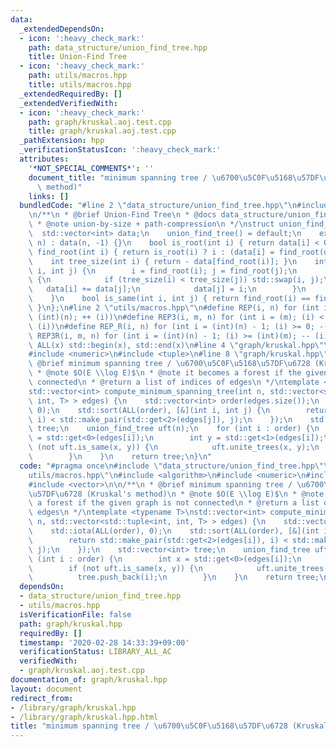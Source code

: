 ```yaml
---
data:
  _extendedDependsOn:
  - icon: ':heavy_check_mark:'
    path: data_structure/union_find_tree.hpp
    title: Union-Find Tree
  - icon: ':heavy_check_mark:'
    path: utils/macros.hpp
    title: utils/macros.hpp
  _extendedRequiredBy: []
  _extendedVerifiedWith:
  - icon: ':heavy_check_mark:'
    path: graph/kruskal.aoj.test.cpp
    title: graph/kruskal.aoj.test.cpp
  _pathExtension: hpp
  _verificationStatusIcon: ':heavy_check_mark:'
  attributes:
    '*NOT_SPECIAL_COMMENTS*': ''
    document_title: "minimum spanning tree / \u6700\u5C0F\u5168\u57DF\u6728 (Kruskal's\
      \ method)"
    links: []
  bundledCode: "#line 2 \"data_structure/union_find_tree.hpp\"\n#include <vector>\n\
    \n/**\n * @brief Union-Find Tree\n * @docs data_structure/union_find_tree.md\n\
    \ * @note union-by-size + path-compression\n */\nstruct union_find_tree {\n  \
    \  std::vector<int> data;\n    union_find_tree() = default;\n    explicit union_find_tree(std::size_t\
    \ n) : data(n, -1) {}\n    bool is_root(int i) { return data[i] < 0; }\n    int\
    \ find_root(int i) { return is_root(i) ? i : (data[i] = find_root(data[i])); }\n\
    \    int tree_size(int i) { return - data[find_root(i)]; }\n    int unite_trees(int\
    \ i, int j) {\n        i = find_root(i); j = find_root(j);\n        if (i != j)\
    \ {\n            if (tree_size(i) < tree_size(j)) std::swap(i, j);\n         \
    \   data[i] += data[j];\n            data[j] = i;\n        }\n        return i;\n\
    \    }\n    bool is_same(int i, int j) { return find_root(i) == find_root(j);\
    \ }\n};\n#line 2 \"utils/macros.hpp\"\n#define REP(i, n) for (int i = 0; (i) <\
    \ (int)(n); ++ (i))\n#define REP3(i, m, n) for (int i = (m); (i) < (int)(n); ++\
    \ (i))\n#define REP_R(i, n) for (int i = (int)(n) - 1; (i) >= 0; -- (i))\n#define\
    \ REP3R(i, m, n) for (int i = (int)(n) - 1; (i) >= (int)(m); -- (i))\n#define\
    \ ALL(x) std::begin(x), std::end(x)\n#line 4 \"graph/kruskal.hpp\"\n#include <algorithm>\n\
    #include <numeric>\n#include <tuple>\n#line 8 \"graph/kruskal.hpp\"\n\n/**\n *\
    \ @brief minimum spanning tree / \u6700\u5C0F\u5168\u57DF\u6728 (Kruskal's method)\n\
    \ * @note $O(E \\log E)$\n * @note it becomes a forest if the given graph is not\
    \ connected\n * @return a list of indices of edges\n */\ntemplate <typename T>\n\
    std::vector<int> compute_minimum_spanning_tree(int n, std::vector<std::tuple<int,\
    \ int, T> > edges) {\n    std::vector<int> order(edges.size());\n    std::iota(ALL(order),\
    \ 0);\n    std::sort(ALL(order), [&](int i, int j) {\n        return std::make_pair(std::get<2>(edges[i]),\
    \ i) < std::make_pair(std::get<2>(edges[j]), j);\n    });\n    std::vector<int>\
    \ tree;\n    union_find_tree uft(n);\n    for (int i : order) {\n        int x\
    \ = std::get<0>(edges[i]);\n        int y = std::get<1>(edges[i]);\n        if\
    \ (not uft.is_same(x, y)) {\n            uft.unite_trees(x, y);\n            tree.push_back(i);\n\
    \        }\n    }\n    return tree;\n}\n"
  code: "#pragma once\n#include \"data_structure/union_find_tree.hpp\"\n#include \"\
    utils/macros.hpp\"\n#include <algorithm>\n#include <numeric>\n#include <tuple>\n\
    #include <vector>\n\n/**\n * @brief minimum spanning tree / \u6700\u5C0F\u5168\
    \u57DF\u6728 (Kruskal's method)\n * @note $O(E \\log E)$\n * @note it becomes\
    \ a forest if the given graph is not connected\n * @return a list of indices of\
    \ edges\n */\ntemplate <typename T>\nstd::vector<int> compute_minimum_spanning_tree(int\
    \ n, std::vector<std::tuple<int, int, T> > edges) {\n    std::vector<int> order(edges.size());\n\
    \    std::iota(ALL(order), 0);\n    std::sort(ALL(order), [&](int i, int j) {\n\
    \        return std::make_pair(std::get<2>(edges[i]), i) < std::make_pair(std::get<2>(edges[j]),\
    \ j);\n    });\n    std::vector<int> tree;\n    union_find_tree uft(n);\n    for\
    \ (int i : order) {\n        int x = std::get<0>(edges[i]);\n        int y = std::get<1>(edges[i]);\n\
    \        if (not uft.is_same(x, y)) {\n            uft.unite_trees(x, y);\n  \
    \          tree.push_back(i);\n        }\n    }\n    return tree;\n}\n"
  dependsOn:
  - data_structure/union_find_tree.hpp
  - utils/macros.hpp
  isVerificationFile: false
  path: graph/kruskal.hpp
  requiredBy: []
  timestamp: '2020-02-28 14:33:39+09:00'
  verificationStatus: LIBRARY_ALL_AC
  verifiedWith:
  - graph/kruskal.aoj.test.cpp
documentation_of: graph/kruskal.hpp
layout: document
redirect_from:
- /library/graph/kruskal.hpp
- /library/graph/kruskal.hpp.html
title: "minimum spanning tree / \u6700\u5C0F\u5168\u57DF\u6728 (Kruskal's method)"
---
```

